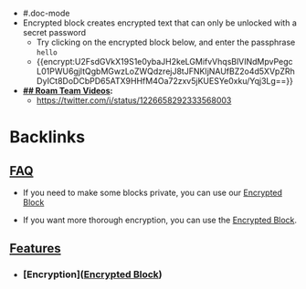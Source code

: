 - #.doc-mode
- Encrypted block creates encrypted text that can only be unlocked with a secret password
    - Try clicking on the encrypted block below, and enter the passphrase `hello`
    - {{encrypt:U2FsdGVkX19S1e0ybaJH2keLGMifvVhqsBlVINdMpvPegcL01PWU6gjltQgbMGwzLoZWQdzrejJ8tJFNKIjNAUfBZ2o4d5XVpZRhDyICt8DoDCbPD65ATX9HHfM4Oa72zxv5jKUESYe0xku/Yqj3Lg==}}
- **[## Roam Team Videos](<## Roam Team Videos.md>):**
    - https://twitter.com/i/status/1226658292333568003

# Backlinks
## [FAQ](<FAQ.md>)
- If you need to make some blocks private, you can use our [Encrypted Block](<Encrypted Block.md>)

- If you want more thorough encryption, you can use the [Encrypted Block](<Encrypted Block.md>).

## [Features](<Features.md>)
- ### [Encryption]([Encrypted Block](<Encrypted Block.md>))

